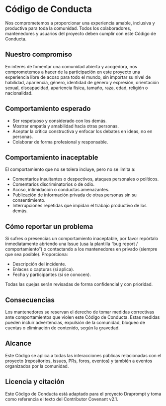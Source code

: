 # Código de Conducta

Nos comprometemos a proporcionar una experiencia amable, inclusiva y productiva para toda la comunidad. Todos los colaboradores, mantenedores y usuarios del proyecto deben cumplir con este Código de Conducta.

## Nuestro compromiso
En interés de fomentar una comunidad abierta y acogedora, nos comprometemos a hacer de la participación en este proyecto una experiencia libre de acoso para todo el mundo, sin importar su nivel de habilidad, apariencia, género, identidad de género y expresión, orientación sexual, discapacidad, apariencia física, tamaño, raza, edad, religión o nacionalidad.

## Comportamiento esperado
- Ser respetuoso y considerado con los demás.
- Mostrar empatía y amabilidad hacia otras personas.
- Aceptar la crítica constructiva y enfocar los debates en ideas, no en personas.
- Colaborar de forma profesional y responsable.

## Comportamiento inaceptable
El comportamiento que no se tolera incluye, pero no se limita a:
- Comentarios insultantes o despectivos, ataques personales o políticos.
- Comentarios discriminatorios o de odio.
- Acoso, intimidación o conductas amenazantes.
- Publicación de información privada de otras personas sin su consentimiento.
- Interrupciones repetidas que impidan el trabajo productivo de los demás.

## Cómo reportar un problema
Si sufres o presencias un comportamiento inaceptable, por favor repórtalo inmediatamente abriendo una Issue (usa la plantilla “bug report / comportamiento”) o contactando a los mantenedores en privado (siempre que sea posible). Proporciona:
- Descripción del incidente.
- Enlaces o capturas (si aplica).
- Fecha y participantes (si se conocen).

Todas las quejas serán revisadas de forma confidencial y con prioridad.

## Consecuencias
Los mantenedores se reservan el derecho de tomar medidas correctivas ante comportamientos que violen este Código de Conducta. Estas medidas pueden incluir advertencias, expulsión de la comunidad, bloqueo de cuentas o eliminación de contenido, según la gravedad.

## Alcance
Este Código se aplica a todas las interacciones públicas relacionadas con el proyecto (repositorios, issues, PRs, foros, eventos) y también a eventos organizados por la comunidad.

## Licencia y citación
Este Código de Conducta está adaptado para el proyecto Draprompt y toma como referencia el texto del Contributor Covenant v2.1.